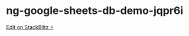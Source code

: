 # ng-google-sheets-db-demo-jqpr6i

[Edit on StackBlitz ⚡️](https://stackblitz.com/edit/ng-google-sheets-db-demo-hsabwp)